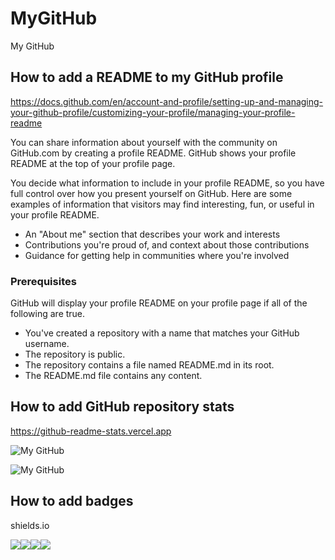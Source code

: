 # MyGitHub

My GitHub

## How to add a README to my GitHub profile

<https://docs.github.com/en/account-and-profile/setting-up-and-managing-your-github-profile/customizing-your-profile/managing-your-profile-readme>

You can share information about yourself with the community on GitHub.com by creating a profile README. GitHub shows your profile README at the top of your profile page.

You decide what information to include in your profile README, so you have full control over how you present yourself on GitHub. Here are some examples of information that visitors may find interesting, fun, or useful in your profile README.

- An "About me" section that describes your work and interests
- Contributions you're proud of, and context about those contributions
- Guidance for getting help in communities where you're involved

### Prerequisites

GitHub will display your profile README on your profile page if all of the following are true.

- You've created a repository with a name that matches your GitHub username.
- The repository is public.
- The repository contains a file named README.md in its root.
- The README.md file contains any content.

## How to add GitHub repository stats

<https://github-readme-stats.vercel.app>

![My GitHub](https://github-readme-stats.vercel.app/api?username=briansu2004&show_icons=true&theme=rose_pine)

![My GitHub](https://github-readme-stats.vercel.app/api/top-langs/?username=briansu2004&layout=compact&card_width=250&langs_count=20&theme=rose_pine)

## How to add badges

shields.io

<div style="display: flex;">
    <img src="https://img.shields.io/badge/-Google-001633?style=for-the-badge&logo=google">
    <img src="https://img.shields.io/badge/-YouTube-001633?style=for-the-badge&logo=youtube">
    <img src="https://img.shields.io/badge/-StackOverflow-001633?style=for-the-badge&logo=stackoverflow">
    <img src="https://img.shields.io/badge/-Geeks For Geeks-001633?style=for-the-badge&logo=geeksforgeeks">
</div>
